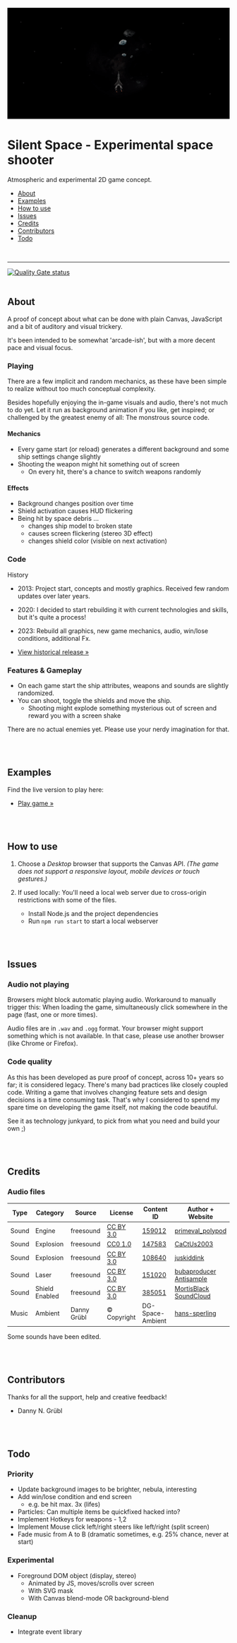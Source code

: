 [![Silent Space](teaser.png)](https://christianoellers.github.io/Silent-Space--2D-Game)

# Silent Space - Experimental space shooter

Atmospheric and experimental 2D game concept.

- [About](#about)
- [Examples](#examples)
- [How to use](#how-to-use)
- [Issues](#issues)
- [Credits](#credits)
- [Contributors](#contributors)
- [Todo](#todo)

<br>

---

[![Quality Gate status](https://sonarcloud.io/api/project_badges/measure?project=ChristianOellers_Silent-Space--2D-Game&metric=alert_status)](https://sonarcloud.io/dashboard?id=ChristianOellers_Silent-Space--2D-Game)
<br><br>

## About

A proof of concept about what can be done with plain Canvas, JavaScript and a bit of auditory and visual trickery.

It's been intended to be somewhat 'arcade-ish', but with a more decent pace and visual focus.

### Playing

There are a few implicit and random mechanics, as these have been simple to realize without too much conceptual complexity.

Besides hopefully enjoying the in-game visuals and audio, there's not much to do yet. Let it run as background animation if you like, get inspired; or challenged by the greatest enemy of all: The monstrous source code.

#### Mechanics

- Every game start (or reload) generates a different background and some ship settings change slightly
- Shooting the weapon might hit something out of screen
  - On every hit, there's a chance to switch weapons randomly

#### Effects

- Background changes position over time
- Shield activation causes HUD flickering
- Being hit by space debris ...
  - changes ship model to broken state
  - causes screen flickering (stereo 3D effect)
  - changes shield color (visible on next activation)

### Code

History

- 2013: Project start, concepts and mostly graphics. Received few random updates over later years.
- 2020: I decided to start rebuilding it with current technologies and skills, but it's quite a process!
- 2023: Rebuild all graphics, new game mechanics, audio, win/lose conditions, additional Fx.

- [View historical release »](https://github.com/ChristianOellers/2D-Space-Shooter-Concept/releases)

### Features & Gameplay

- On each game start the ship attributes, weapons and sounds are slightly randomized.
- You can shoot, toggle the shields and move the ship.
  - Shooting might explode something mysterious out of screen and reward you with a screen shake

There are no actual enemies yet. Please use your nerdy imagination for that.

<br><br>

## Examples

Find the live version to play here:

- [Play game »](https://christianoellers.github.io/2D-Space-Shooter-Concept)

<br><br>

## How to use

1. Choose a _Desktop_ browser that supports the Canvas API. _(The game does not support a responsive layout, mobile devices or touch gestures.)_
2. If used locally: You'll need a local web server due to cross-origin restrictions with some of the files.

   - Install Node.js and the project dependencies
   - Run `npm run start` to start a local webserver

<br><br>

## Issues

### Audio not playing

Browsers might block automatic playing audio. Workaround to manually trigger this: When loading the game, simultaneously click somewhere in the page (fast, one or more times).

Audio files are in `.wav` and `.ogg` format. Your browser might support something which is not available. In that case, please use another browser (like Chrome or Firefox).

### Code quality

As this has been developed as pure proof of concept, across 10+ years so far; it is considered legacy.
There's many bad practices like closely coupled code. Writing a game that involves changing feature sets and design decisions is a time consuming task.
That's why I considered to spend my spare time on developing the game itself, not making the code beautiful.

See it as technology junkyard, to pick from what you need and build your own ;)

<br><br>

## Credits

### Audio files

| Type  | Category       | Source      | License                                                      | Content ID                                                        | Author + Website                                                                                              |
| ----- | -------------- | ----------- | ------------------------------------------------------------ | ----------------------------------------------------------------- | ------------------------------------------------------------------------------------------------------------- |
| Sound | Engine         | freesound   | [CC BY 3.0](https://creativecommons.org/licenses/by/3.0)     | [159012](https://freesound.org/people/MortisBlack/sounds/159012)  | [primeval_polypod](https://freesound.org/people/primeval_polypod)                                             |
| Sound | Explosion      | freesound   | [CC0 1.0](https://creativecommons.org/publicdomain/zero/1.0) | [147583](https://freesound.org/people/CaCtUs2003/sounds/147583)   | [CaCtUs2003](https://freesound.org/people/CaCtUs2003)                                                         |
| Sound | Explosion      | freesound   | [CC BY 3.0](https://creativecommons.org/licenses/by/3.0)     | [108640](https://freesound.org/people/juskiddink/sounds/108640)   | [juskiddink](https://freesound.org/people/juskiddink)                                                         |
| Sound | Laser          | freesound   | [CC BY 3.0](https://creativecommons.org/licenses/by/3.0)     | [151020](https://freesound.org/people/bubaproducer/sounds/151020) | [bubaproducer](https://freesound.org/people/bubaproducer) <br> [Antisample](https://antisample.com)           |
| Sound | Shield Enabled | freesound   | [CC BY 3.0](https://creativecommons.org/licenses/by/3.0)     | [385051](https://freesound.org/people/MortisBlack/sounds/385051)  | [MortisBlack](https://freesound.org/people/MortisBlack) <br> [SoundCloud](https://soundcloud.com/mortisblack) |
| Music | Ambient        | Danny Grübl | © Copyright                                                  | DG-Space-Ambient                                                  | [hans-sperling](https://github.com/hans-sperling)                                                             |

Some sounds have been edited.

<br><br>

## Contributors

Thanks for all the support, help and creative feedback!

- Danny N. Grübl

<br><br>

## Todo

### Priority

- Update background images to be brighter, nebula, interesting
- Add win/lose condition and end screen
  - e.g. be hit max. 3x (lifes)
- Particles: Can multiple items be quickfixed hacked into?
- Implement Hotkeys for weapons - 1,2
- Implement Mouse click left/right steers like left/right (split screen)
- Fade music from A to B (dramatic sometimes, e.g. 25% chance, never at start)

### Experimental

- Foreground DOM object (display, stereo)
  - Animated by JS, moves/scrolls over screen
  - With SVG mask
  - With Canvas blend-mode OR background-blend

### Cleanup

- Integrate event library
